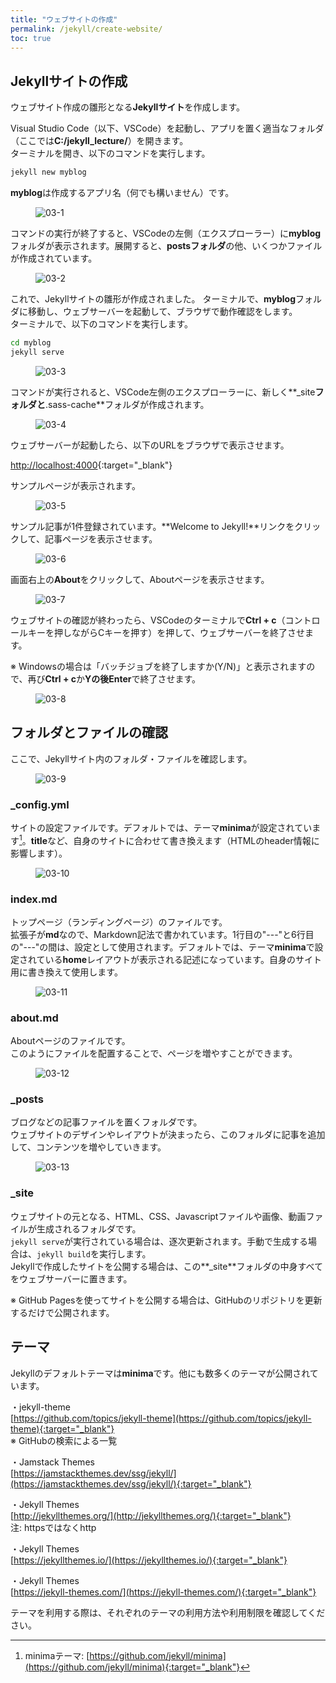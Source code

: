 ```yaml
---
title: "ウェブサイトの作成"
permalink: /jekyll/create-website/
toc: true
---
```

## Jekyllサイトの作成
ウェブサイト作成の雛形となる**Jekyllサイト**を作成します。

Visual Studio Code（以下、VSCode）を起動し、アプリを置く適当なフォルダ（ここでは**C:/jekyll_lecture/**）を開きます。  
ターミナルを開き、以下のコマンドを実行します。

```bash
jekyll new myblog
```

**myblog**は作成するアプリ名（何でも構いません）です。 

<figure>
  <img src="{{ '/assets/images/jekyll/03/03-1.png' | relative_url }}" alt="03-1">
</figure> 

コマンドの実行が終了すると、VSCodeの左側（エクスプローラー）に**myblog**フォルダが表示されます。展開すると、**postsフォルダ**の他、いくつかファイルが作成されています。

<figure>
  <img src="{{ '/assets/images/jekyll/03/03-2.png' | relative_url }}" alt="03-2">
</figure>

これで、Jekyllサイトの雛形が作成されました。
ターミナルで、**myblog**フォルダに移動し、ウェブサーバーを起動して、ブラウザで動作確認をします。  
ターミナルで、以下のコマンドを実行します。

```bash
cd myblog
jekyll serve
```

<figure>
  <img src="{{ '/assets/images/jekyll/03/03-3.png' | relative_url }}" alt="03-3">
</figure>

コマンドが実行されると、VSCode左側のエクスプローラーに、新しく**_site**フォルダと**.sass-cache**フォルダが作成されます。

<figure>
  <img src="{{ '/assets/images/jekyll/03/03-4.png' | relative_url }}" alt="03-4">
</figure>

ウェブサーバーが起動したら、以下のURLをブラウザで表示させます。

[http://localhost:4000](http://localhost:4000){:target="_blank"}

サンプルページが表示されます。

<figure>
  <img src="{{ '/assets/images/jekyll/03/03-5.png' | relative_url }}" alt="03-5">
</figure>

サンプル記事が1件登録されています。**Welcome to Jekyll!**リンクをクリックして、記事ページを表示させます。

<figure>
  <img src="{{ '/assets/images/jekyll/03/03-6.png' | relative_url }}" alt="03-6">
</figure>

画面右上の**About**をクリックして、Aboutページを表示させます。

<figure>
  <img src="{{ '/assets/images/jekyll/03/03-７.png' | relative_url }}" alt="03-7">
</figure>

ウェブサイトの確認が終わったら、VSCodeのターミナルで**Ctrl + c**（コントロールキーを押しながらCキーを押す）を押して、ウェブサーバーを終了させます。

※ Windowsの場合は「バッチジョブを終了しますか(Y/N)」と表示されますので、再び**Ctrl + c**か**Yの後Enter**で終了させます。

<figure>
  <img src="{{ '/assets/images/jekyll/03/03-8.png' | relative_url }}" alt="03-8">
</figure>

## フォルダとファイルの確認
ここで、Jekyllサイト内のフォルダ・ファイルを確認します。

<figure>
  <img src="{{ '/assets/images/jekyll/03/03-9.png' | relative_url }}" alt="03-9">
</figure>

### _config.yml
サイトの設定ファイルです。デフォルトでは、テーマ**minima**が設定されています[^1]。**title**など、自身のサイトに合わせて書き換えます（HTMLのheader情報に影響します）。

[^1]: minimaテーマ: [https://github.com/jekyll/minima](https://github.com/jekyll/minima){:target="_blank"}

<figure>
  <img src="{{ '/assets/images/jekyll/03/03-10.png' | relative_url }}" alt="03-10">
</figure>

### index.md
トップページ（ランディングページ）のファイルです。  
拡張子が**md**なので、Markdown記法で書かれています。1行目の"\-\-\-"と6行目の"\-\-\-"の間は、設定として使用されます。デフォルトでは、テーマ**minima**で設定されている**home**レイアウトが表示される記述になっています。自身のサイト用に書き換えて使用します。

<figure>
  <img src="{{ '/assets/images/jekyll/03/03-11.png' | relative_url }}" alt="03-11">
</figure>

### about.md
Aboutページのファイルです。  
このようにファイルを配置することで、ページを増やすことができます。

<figure>
  <img src="{{ '/assets/images/jekyll/03/03-12.png' | relative_url }}" alt="03-12">
</figure>

### _posts
ブログなどの記事ファイルを置くフォルダです。  
ウェブサイトのデザインやレイアウトが決まったら、このフォルダに記事を追加して、コンテンツを増やしていきます。

<figure>
  <img src="{{ '/assets/images/jekyll/03/03-13.png' | relative_url }}" alt="03-13">
</figure>

### _site
ウェブサイトの元となる、HTML、CSS、Javascriptファイルや画像、動画ファイルが生成されるフォルダです。  
`jekyll serve`が実行されている場合は、逐次更新されます。手動で生成する場合は、`jekyll build`を実行します。  
Jekyllで作成したサイトを公開する場合は、この**_site**フォルダの中身すべてをウェブサーバーに置きます。

※ GitHub Pagesを使ってサイトを公開する場合は、GitHubのリポジトリを更新するだけで公開されます。

## テーマ
Jekyllのデフォルトテーマは**minima**です。他にも数多くのテーマが公開されています。

・jekyll-theme  
[https://github.com/topics/jekyll-theme](https://github.com/topics/jekyll-theme){:target="_blank"}  
※ GitHubの検索による一覧

・Jamstack Themes  
[https://jamstackthemes.dev/ssg/jekyll/](https://jamstackthemes.dev/ssg/jekyll/){:target="_blank"}

・Jekyll Themes  
[http://jekyllthemes.org/](http://jekyllthemes.org/){:target="_blank"}  
注: httpsではなくhttp

・Jekyll Themes  
[https://jekyllthemes.io/](https://jekyllthemes.io/){:target="_blank"}  

・Jekyll Themes  
[https://jekyll-themes.com/](https://jekyll-themes.com/){:target="_blank"}  

テーマを利用する際は、それぞれのテーマの利用方法や利用制限を確認してください。
